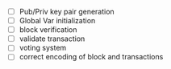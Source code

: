 <!--  remaining check list  -->
- [ ] Pub/Priv key pair generation
- [ ] Global Var initialization
- [ ] block verification
- [ ] validate transaction
- [ ] voting system 
- [ ] correct encoding of block and transactions
